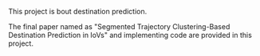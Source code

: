 This project is bout destination prediction.

The final paper named as "Segmented Trajectory Clustering-Based Destination Prediction in IoVs" and implementing code are provided in this project.
